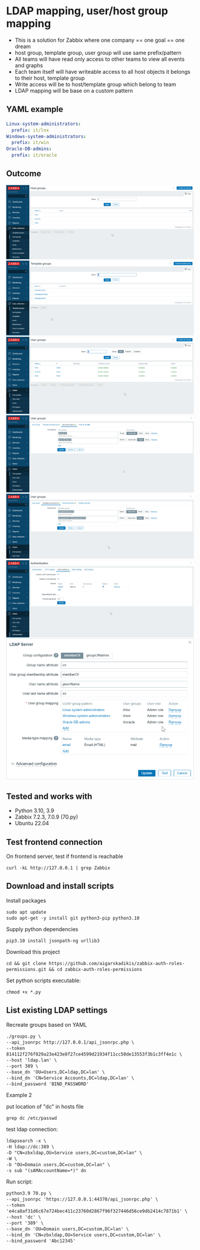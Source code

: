# LDAP mapping, user/host group mapping

* This is a solution for Zabbix where one company == one goal == one dream
* host group, template group, user group will use same prefix/pattern
* All teams will have read only access to other teams to view all events and graphs
* Each team itself will have writeable access to all host objects it belongs to their host, template group
* Write access will be to host/template group which belong to team
* LDAP mapping will be base on a custom pattern

## YAML example

```yaml
Linux-system-administrators:
  prefix: it/lnx
Windows-system-administrators:
  prefix: it/win
Oracle-DB-admins:
  prefix: it/oracle
```

## Outcome

![hg](./img/host-group-names.png)
![tg](./img/tamplate-group-names.png)
![ug](./img/user-group-names.png)
![ug](./img/write-access-hosts.png)
![ug](./img/write-access-templates.png)
![ldap](./img/ldap1.png)
![ldap](./img/ldap-mapping.png)


## Tested and works with

* Python 3.10, 3.9
* Zabbix 7.2.3, 7.0.9 (70.py)
* Ubuntu 22.04

## Test frontend connection

On frontend server, test if frontend is reachable
```
curl -kL http://127.0.0.1 | grep Zabbix
```

## Download and install scripts

Install packages
```
sudo apt update
sudo apt-get -y install git python3-pip python3.10
```

Supply python dependencies
```
pip3.10 install jsonpath-ng urllib3
```


Download this project
```
cd && git clone https://github.com/aigarskadikis/zabbix-auth-roles-permissions.git && cd zabbix-auth-roles-permissions
```

Set python scripts executable:
```
chmod +x *.py
```


## List existing LDAP settings

Recreate groups based on YAML
```
./groups.py \
--api_jsonrpc http://127.0.0.1/api_jsonrpc.php \
--token 814112f276f029a23e423e8f27ce4599d21934f11cc50de13553f3b1c3ff4e1c \
--host 'ldap.lan' \
--port 389 \
--base_dn 'OU=Users,DC=ldap,DC=lan' \
--bind_dn 'CN=Service Accounts,DC=ldap,DC=lan' \
--bind_password 'BIND_PASSWORD'
```

Example 2

put location of "dc" in hosts file
```
grep dc /etc/passwd
```

test ldap connection:
```
ldapsearch -x \
-H ldap://dc:389 \
-D "CN=zbxldap,OU=Service users,DC=custom,DC=lan" \
-W \
-b "OU=Domain users,DC=custom,DC=lan" \
-s sub "(sAMAccountName=*)" dn
```


Run script:
```
python3.9 70.py \
--api_jsonrpc 'https://127.0.0.1:44370/api_jsonrpc.php' \
--token 'e4ca8af31d6c67e724bec411c23760d2867f96f327446d56ce9db2414c7871b1' \
--host 'dc' \
--port '389' \
--base_dn 'OU=Domain users,DC=custom,DC=lan' \
--bind_dn 'CN=zbxldap,OU=Service users,DC=custom,DC=lan' \
--bind_password 'Abc12345'
```



